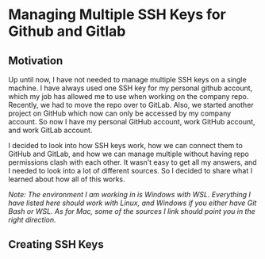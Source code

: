 # Managing Multiple SSH Keys for Github and Gitlab

## Motivation
Up until now, I have not needed to manage multiple SSH keys on a single machine. 
I have always used one SSH key for my personal github account, which my job has
allowed me to use when working on the company repo. Recently, we had to move 
the repo over to GitLab. Also, we started another project on GitHub which now 
can only be accessed by my company account. So now I have my personal GitHub 
account, work GitHub account, and work GitLab account.

I decided to look into how SSH keys work, how we can connect them to GitHub and 
GitLab, and how we can manage multiple without having repo permissions clash 
with each other. It wasn't easy to get all my answers, and I needed to look into 
a lot of different sources. So I decided to share what I learned about how all 
of this works.

*Note: The environment I am working in is Windows with WSL. Everything I have 
listed here should work with Linux, and Windows if you either have Git Bash or 
WSL. As for Mac, some of the sources I link should point you in the right 
direction.*

## Creating SSH Keys

